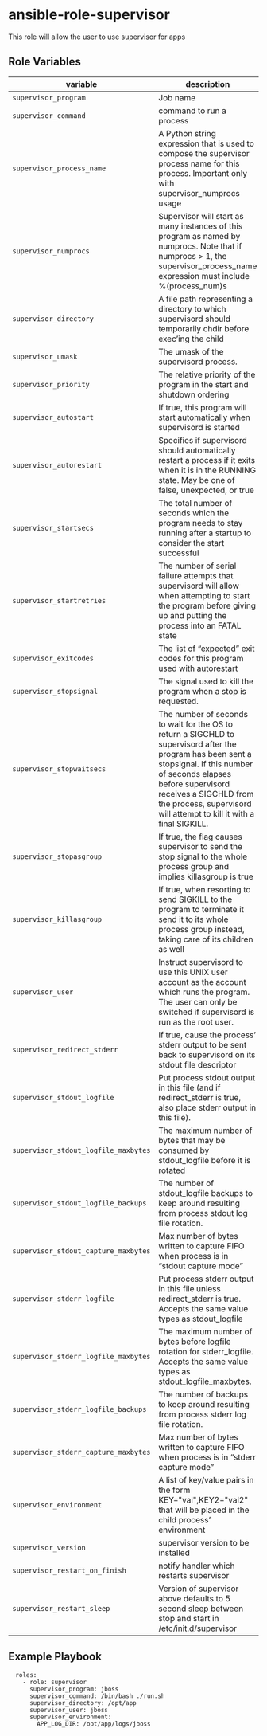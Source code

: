 # ansible-role-supervisor

This role will allow the user to use supervisor for apps

Role Variables
--------------
| variable | description | default | mandatory
|----------|-------------|---------|----------
| `supervisor_program` | Job name | none | yes
| `supervisor_command` | command to run a process | none | yes
| `supervisor_process_name` | A Python string expression that is used to compose the supervisor process name for this process. Important only with supervisor_numprocs usage | yes | no
| `supervisor_numprocs` | Supervisor will start as many instances of this program as named by numprocs. Note that if numprocs > 1, the supervisor_process_name expression must include %(process_num)s | 1 | no
| `supervisor_directory` | A file path representing a directory to which supervisord should temporarily chdir before exec’ing the child | /tmp | no
| `supervisor_umask` | The umask of the supervisord process. | 022 | no
| `supervisor_priority` | The relative priority of the program in the start and shutdown ordering | 999 | no
| `supervisor_autostart` | If true, this program will start automatically when supervisord is started  | true | no
| `supervisor_autorestart` | Specifies if supervisord should automatically restart a process if it exits when it is in the RUNNING state. May be one of false, unexpected, or true | true | no
| `supervisor_startsecs` | The total number of seconds which the program needs to stay running after a startup to consider the start successful  | 10 | no
| `supervisor_startretries` | The number of serial failure attempts that supervisord will allow when attempting to start the program before giving up and putting the process into an FATAL state | 3 | no
| `supervisor_exitcodes` | The list of “expected” exit codes for this program used with autorestart | 0,2 | no
| `supervisor_stopsignal` | The signal used to kill the program when a stop is requested. | TERM | no
| `supervisor_stopwaitsecs` | The number of seconds to wait for the OS to return a SIGCHLD to supervisord after the program has been sent a stopsignal. If this number of seconds elapses before supervisord receives a SIGCHLD from the process, supervisord will attempt to kill it with a final SIGKILL. | 10 | no
| `supervisor_stopasgroup` | If true, the flag causes supervisor to send the stop signal to the whole process group and implies killasgroup is true | false | no
| `supervisor_killasgroup` | If true, when resorting to send SIGKILL to the program to terminate it send it to its whole process group instead, taking care of its children as well | false | no
| `supervisor_user` | Instruct supervisord to use this UNIX user account as the account which runs the program. The user can only be switched if supervisord is run as the root user.  | root | no
| `supervisor_redirect_stderr` | If true, cause the process’ stderr output to be sent back to supervisord on its stdout file descriptor | false | no
| `supervisor_stdout_logfile` | Put process stdout output in this file (and if redirect_stderr is true, also place stderr output in this file). | /var/log/supervisor/stdout.log | no
| `supervisor_stdout_logfile_maxbytes` | The maximum number of bytes that may be consumed by stdout_logfile before it is rotated  | 25MB | no
| `supervisor_stdout_logfile_backups` | The number of stdout_logfile backups to keep around resulting from process stdout log file rotation. | 10 | no
| `supervisor_stdout_capture_maxbytes` | Max number of bytes written to capture FIFO when process is in “stdout capture mode” | 5MB | no
| `supervisor_stderr_logfile` | Put process stderr output in this file unless redirect_stderr is true. Accepts the same value types as stdout_logfile | /var/log/supervisor/stderr.log | no
| `supervisor_stderr_logfile_maxbytes` | The maximum number of bytes before logfile rotation for stderr_logfile. Accepts the same value types as stdout_logfile_maxbytes. | 25MB | no
| `supervisor_stderr_logfile_backups` | The number of backups to keep around resulting from process stderr log file rotation. | 10 | no
| `supervisor_stderr_capture_maxbytes` | Max number of bytes written to capture FIFO when process is in “stderr capture mode”  | 5MB | no
| `supervisor_environment` | A list of key/value pairs in the form KEY="val",KEY2="val2" that will be placed in the child process’ environment | { } | no
| `supervisor_version` | supervisor version to be installed | 3.0b2-1  | no
| `supervisor_restart_on_finish` | notify handler which restarts supervisor | true | no
| `supervisor_restart_sleep` | Version of supervisor above defaults to 5 second sleep between stop and start in /etc/init.d/supervisor | 5 | no

Example Playbook
------------
```
  roles: 
    - role: supervisor
      supervisor_program: jboss
      supervisor_command: /bin/bash ./run.sh 
      supervisor_directory: /opt/app
      supervisor_user: jboss
      supervisor_environment:
        APP_LOG_DIR: /opt/app/logs/jboss
```
